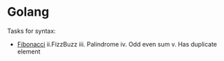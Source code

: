 # Golang

Tasks for syntax:
- [Fibonacci](https://github.com/ahmymas/Golang/blob/main/fibonacci.go)
ii.FizzBuzz
iii. Palindrome
iv. Odd even sum
v. Has duplicate element
